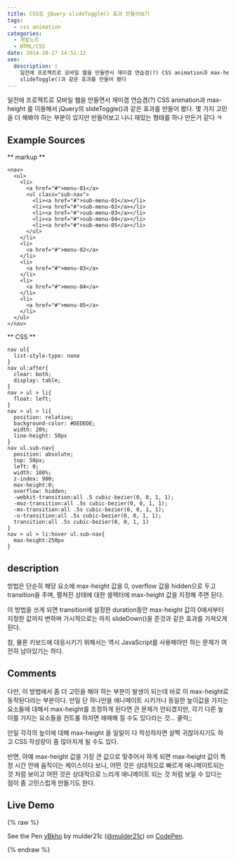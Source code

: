 ```yaml
---
title: CSS로 jQuery slideToggle() 효과 만들어보기
tags:
  - css animation
categories:
  - 개발노트
  - HTML/CSS
date: 2014-10-27 14:51:12
seo:
  description: |
    일전에 프로젝트로 모바일 웹을 만들면서 재미겸 연습겸(?) CSS animation과 max-height 를 이용해서 jQuery의
    slideToggle()과 같은 효과를 만들어 봤다
---
```



일전에 프로젝트로 모바일 웹을 만들면서 재미겸 연습겸(?) CSS animation과 max-height 를
이용해서 jQuery의 slideToggle()과 같은 효과를 만들어 봤다. 몇 가지 고민을 더 해봐야 하는 부분이
있지만 만들어보고 나니 재밌는 형태를 하나 만든거 같다 ㅋ

## Example Sources

** markup **

```markup
<nav>
  <ul>
    <li>
      <a href="#">menu-01</a>
      <ul class="sub-nav">
        <li><a href="#">sub-menu-01</a></li>
        <li><a href="#">sub-menu-02</a></li>
        <li><a href="#">sub-menu-03</a></li>
        <li><a href="#">sub-menu-04</a></li>
        <li><a href="#">sub-menu-05</a></li>
      </ul>
    </li>
    <li>
      <a href="#">menu-02</a>
    </li>
    <li>
      <a href="#">menu-03</a>
    </li>
    <li>
      <a href="#">menu-04</a>
    </li>
    <li>
      <a href="#">menu-05</a>
    </li>
  </ul>
</nav>
```

** CSS **

```css|data-line="23-29,32"
nav ul{
  list-style-type: none
}
nav ul:after{
  clear: both;
  display: table;
}
nav > ul > li{
  float: left;
}
nav > ul > li{
  position: relative;
  background-color: #DEDEDE;
  width: 20%;
  line-height: 50px
}
nav ul.sub-nav{
  position: absolute;
  top: 50px;
  left: 0;
  width: 100%;
  z-index: 900;
  max-height:0;
  overflow: hidden;
  -webkit-transition:all .5 cubic-bezier(0, 0, 1, 1);
  -moz-transition:all .5s cubic-bezier(0, 0, 1, 1);
  -ms-transition:all .5s cubic-bezier(0, 0, 1, 1);
  -o-transition:all .5s cubic-bezier(0, 0, 1, 1);
  transition:all .5s cubic-bezier(0, 0, 1, 1)
}
nav > ul > li:hover ul.sub-nav{
  max-height:250px
}
```

## description

방법은 단순히 해당 요소에 max-height 값을 0, overflow 값을 hidden으로 두고 transition을 주며, 펼쳐진
상태에 대한 셀렉터에 max-height 값을 지정해 주면 된다.

이 방법을 쓰게 되면 transition에 설정한 duration동안 max-height 값이 0에서부터 지정한 값까지 변하며
가시적으로는 마치 slideDown()을 준것과 같은 효과를 가져오게 된다.

참, 물론 키보드에 대응시키기 위해서는 역시 JavaScript를 사용해야만 하는 문제가 여전히 남아있기는 하다.

## Comments

다만, 이 방법에서 좀 더 고민을 해야 하는 부분이 발생이 되는데 바로 이 max-height로 동작된다라는 부분이다.
만일 단 하나만을 애니메이트 시키거나 동일한 높이값을 가지는 요소들에 대해서 max-height를 조정하게
된다면 큰 문제가 안되겠지만, 각기 다른 높이를 가지는 요소들을 컨트롤 하자면 애매해 질 수도 있다라는
것… 쿨럭;;

만일 각각의 높이에 대해 max-height 을 일일이 다 작성하자면 살짝 귀찮아지기도 하고 CSS 작성량이 좀
많아지게 될 수도 있다.

반면, 아예 max-height 값을 가장 큰 값으로 맞추어서 하게 되면 max-height 값이 특정 시간 안에 움직이는
케이스이다 보니, 어떤 것은 상대적으로 빠르게 애니메이트되는 것 처럼 보이고 어떤 것은 상대적으로
느리게 애니메이트 되는 것 처럼 보일 수 있다는 점이 좀 고민스럽게 만들기도 한다.

## Live Demo

{% raw %}
<p data-height="365" data-theme-id="dark" data-slug-hash="yBkho" data-default-tab="result" data-user="mulder21c" data-embed-version="2" data-pen-title="yBkho" class="codepen">See the Pen <a href="https://codepen.io/mulder21c/pen/yBkho/">yBkho</a> by mulder21c (<a href="https://codepen.io/mulder21c">@mulder21c</a>) on <a href="https://codepen.io">CodePen</a>.</p>
<script async src="https://production-assets.codepen.io/assets/embed/ei.js"></script>
{% endraw %}